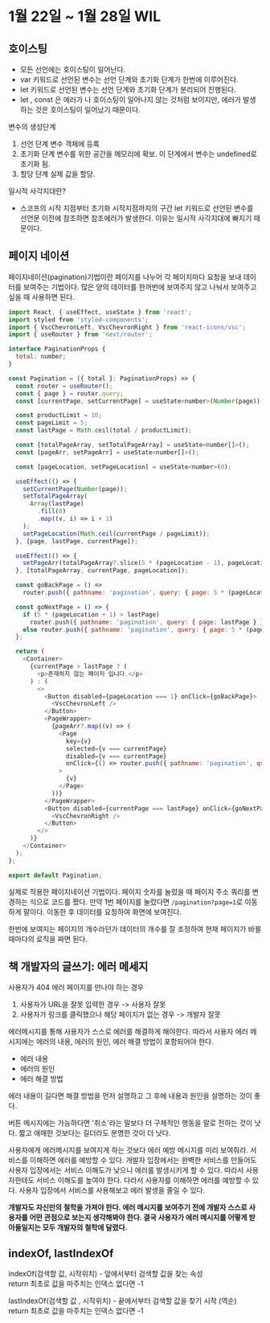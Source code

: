 # 1월 22일 ~ 1월 28일 WIL

## 호이스팅

- 모든 선언에는 호이스팅이 일어난다.
- var 키워드로 선언된 변수는 선언 단계와 초기화 단계가 한번에 이루어진다.
- let 키워드로 선언된 변수는 선언 단계와 초기화 단계가 분리되어 진행된다.
- let , const 은 에러가 나 호이스팅이 일어나지 않는 것처럼 보이지만, 에러가 발생하는 것은 호이스팅이 일어났기 때문이다.

변수의 생성단계

1. 선언 단계
   변수 객체에 등록
2. 초기화 단계
   변수를 위한 공간을 메모리에 확보. 이 단계에서 변수는 undefined로 초기화 됨.
3. 할당 단계
   실제 값을 할당.

일시적 사각지대란?

- 스코프의 시작 지점부터 초기화 시작지점까지의 구간
  let 키워드로 선언된 변수를 선언문 이전에 참조하면 참조에러가 발생한다.
  이유는 일시적 사각지대에 빠지기 때문이다.

## 페이지 네이션

페이지네이션(pagination)기법이란 페이지를 나누어 각 페이지마다 요청을 보내 데이터를 보여주는 기법이다. 많은 양의 데이터를 한꺼번에 보여주지 않고 나눠서 보여주고 싶을 때 사용하면 된다.

```js
import React, { useEffect, useState } from 'react';
import styled from 'styled-components';
import { VscChevronLeft, VscChevronRight } from 'react-icons/vsc';
import { useRouter } from 'next/router';

interface PaginationProps {
  total: number;
}

const Pagination = ({ total }: PaginationProps) => {
  const router = useRouter();
  const { page } = router.query;
  const [currentPage, setCurrentPage] = useState<number>(Number(page));

  const productLimit = 10;
  const pageLimit = 5;
  const lastPage = Math.ceil(total / productLimit);

  const [totalPageArray, setTotalPageArray] = useState<number[]>();
  const [pageArr, setPageArr] = useState<number[]>();

  const [pageLocation, setPageLocation] = useState<number>(0);

  useEffect(() => {
    setCurrentPage(Number(page));
    setTotalPageArray(
      Array(lastPage)
        .fill(0)
        .map((v, i) => i + 1)
    );
    setPageLocation(Math.ceil(currentPage / pageLimit));
  }, [page, lastPage, currentPage]);

  useEffect(() => {
    setPageArr(totalPageArray?.slice(5 * (pageLocation - 1), pageLocation * 5));
  }, [totalPageArray, currentPage, pageLocation]);

  const goBackPage = () =>
    router.push({ pathname: 'pagination', query: { page: 5 * (pageLocation - 1) } });

  const goNextPage = () => {
    if (5 * (pageLocation + 1) > lastPage)
      router.push({ pathname: 'pagination', query: { page: lastPage } });
    else router.push({ pathname: 'pagination', query: { page: 5 * (pageLocation + 1) } });
  };

  return (
    <Container>
      {currentPage > lastPage ? (
        <p>존재하지 않는 페이지 입니다.</p>
      ) : (
        <>
          <Button disabled={pageLocation === 1} onClick={goBackPage}>
            <VscChevronLeft />
          </Button>
          <PageWrapper>
            {pageArr?.map((v) => (
              <Page
                key={v}
                selected={v === currentPage}
                disabled={v === currentPage}
                onClick={() => router.push({ pathname: 'pagination', query: { page: v } })}
              >
                {v}
              </Page>
            ))}
          </PageWrapper>
          <Button disabled={currentPage === lastPage} onClick={goNextPage}>
            <VscChevronRight />
          </Button>
        </>
      )}
    </Container>
  );
};

export default Pagination;

```

실제로 적용한 페이지네이션 기법이다. 페이지 숫자를 눌렀을 때 페이지 주소 쿼리를 변경하는 식으로 코드를 짰다. 만약 1번 페이지를 눌렀다면 `/pagination?page=1`로 이동하게 말이다. 이동한 후 데이터를 요청하여 화면에 보여진다.

한번에 보여지는 페이지의 개수라던가 데이터의 개수를 잘 조정하여 현재 페이지가 바뀔 때마다의 로직을 짜면 된다.

## 책 개발자의 글쓰기: 에러 메세지

사용자가 404 에러 페이지를 만나야 하는 경우

1. 사용자가 URL을 잘못 입력한 경우 -> 사용자 잘못
2. 사용자가 링크를 클릭했으나 해당 페이지가 없는 경우 -> 개발자 잘못

에러메시지를 통해 사용자가 스스로 에러를 해결하게 해야한다. 따라서 사용자 에러 메시지에는 에러의 내용, 에러의 원인, 에러 해결 방법이 포함되어야 한다.

- 에러 내용
- 에러의 원인
- 에러 해결 방법

에러 내용이 길다면 해결 방법을 먼저 설명하고 그 후에 내용과 원인을 설명하는 것이 좋다.

버튼 메시지에는 가능하다면 '취소'라는 말보다 더 구체적인 행동을 말로 전하는 것이 낫다. 짧고 애매한 것보다는 길더라도 분명한 것이 더 낫다.

사용자에게 에러메시지를 보여지게 하는 것보다 에러 예방 메시지를 미리 보여줘라.
서비스를 이해하면 에러를 예방할 수 있다. 개발자 입장에서는 완벽한 서비스를 만들어도 사용자 입장에서는 서비스 이해도가 낮으니 에러를 발생시키게 할 수 있다. 따라서 사용자한테도 서비스 이해도를 높여야 한다. 다라서 사용자를 이해하면 에러를 예방할 수 있다. 사용자 입장에서 서비스를 사용해보고 에러 발생을 줄일 수 있다.

**개발자도 자신만의 철학을 가져야 한다. 에러 메시지를 보여주기 전에 개발자 스스로 사용자를 어떤 관점으로 보는지 생각해봐야 한다. 결국 사용자가 에러 메시지를 어떻게 받아들일지는 모두 개발자의 철학에 달렸다.**

## indexOf, lastIndexOf

indexOf(검색할 값, 시작위치) - 앞에서부터 검색할 값을 찾는 속성  
return 최초로 값을 마주치는 인덱스 없다면 -1

lastIndexOf(검색할 값 , 시작위치) - 끝에서부터 검색할 값을 찾기 시작 (역순)  
return 최초로 값을 마주치는 인덱스 없다면 -1
